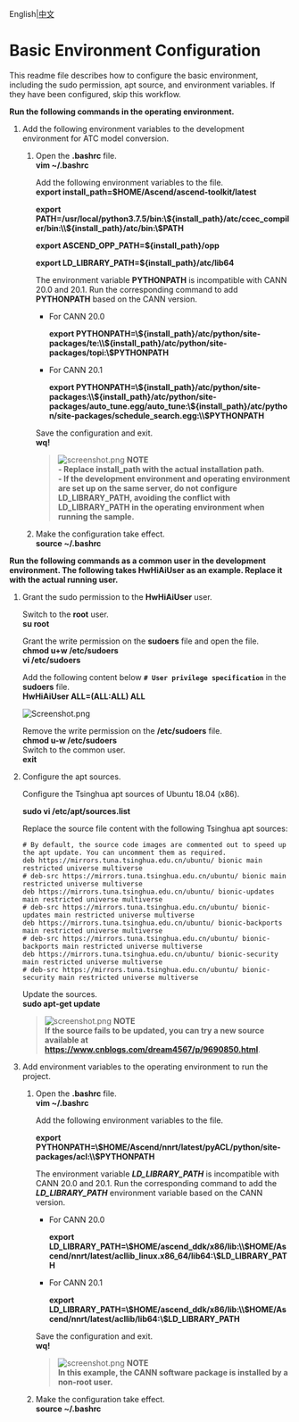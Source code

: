 English|[中文](README_300_CN.md)

# Basic Environment Configuration  
This readme file describes how to configure the basic environment, including the sudo permission, apt source, and environment variables. If they have been configured, skip this workflow.  

 **Run the following commands in the operating environment.** 

1. Add the following environment variables to the development environment for ATC model conversion. 

    1. Open the **.bashrc** file.  
        **vim ~/.bashrc** 

        Add the following environment variables to the file.  
        **export install_path=\$HOME/Ascend/ascend-toolkit/latest**

        **export PATH=/usr/local/python3.7.5/bin:\\${install_path}/atc/ccec_compiler/bin:\\${install_path}/atc/bin:\\$PATH**  

        **export ASCEND_OPP_PATH=\${install_path}/opp**  

        **export LD_LIBRARY_PATH=\${install_path}/atc/lib64** 

        The environment variable **PYTHONPATH** is incompatible with CANN 20.0 and 20.1. Run the corresponding command to add **PYTHONPATH** based on the CANN version.

        - For CANN 20.0

            **export PYTHONPATH=\\${install_path}/atc/python/site-packages/te:\\${install_path}/atc/python/site-packages/topi:\\$PYTHONPATH**  

        - For CANN 20.1

            **export PYTHONPATH=\\${install_path}/atc/python/site-packages:\\${install_path}/atc/python/site-packages/auto_tune.egg/auto_tune:\\${install_path}/atc/python/site-packages/schedule_search.egg:\\$PYTHONPATH**  

        Save the configuration and exit.  
        **wq!**
        >![](https://images.gitee.com/uploads/images/2020/1130/162342_1d7d35d7_7401379.png "screenshot.png") **NOTE**  
        >**- Replace install_path with the actual installation path.**  
        >**- If the development environment and operating environment are set up on the same server, do not configure LD_LIBRARY_PATH, avoiding the conflict with LD_LIBRARY_PATH in the operating environment when running the sample.**

    2. Make the configuration take effect.   
        **source ~/.bashrc**  



 **Run the following commands as a common user in the development environment. The following takes **HwHiAiUser** as an example. Replace it with the actual running user.** 


1. Grant the sudo permission to the **HwHiAiUser** user.


    Switch to the **root** user.  
     **su root** 

    Grant the write permission on the **sudoers** file and open the file.  
     **chmod u+w /etc/sudoers**   
     **vi /etc/sudoers** 

    Add the following content below **`# User privilege specification`** in the **sudoers** file.  
     **HwHiAiUser ALL=(ALL:ALL) ALL** 

    ![](https://images.gitee.com/uploads/images/2020/1128/144046_7c02d0d0_7401379.png "Screenshot.png")

    Remove the write permission on the **/etc/sudoers** file.  
     **chmod u-w /etc/sudoers**    
    Switch to the common user.  
     **exit**  

2. Configure the apt sources.  

    Configure the Tsinghua apt sources of Ubuntu 18.04 (x86).

    **sudo vi /etc/apt/sources.list** 

    Replace the source file content with the following Tsinghua apt sources:

    ```
    # By default, the source code images are commented out to speed up the apt update. You can uncomment them as required.
    deb https://mirrors.tuna.tsinghua.edu.cn/ubuntu/ bionic main restricted universe multiverse
    # deb-src https://mirrors.tuna.tsinghua.edu.cn/ubuntu/ bionic main restricted universe multiverse
    deb https://mirrors.tuna.tsinghua.edu.cn/ubuntu/ bionic-updates main restricted universe multiverse
    # deb-src https://mirrors.tuna.tsinghua.edu.cn/ubuntu/ bionic-updates main restricted universe multiverse
    deb https://mirrors.tuna.tsinghua.edu.cn/ubuntu/ bionic-backports main restricted universe multiverse
    # deb-src https://mirrors.tuna.tsinghua.edu.cn/ubuntu/ bionic-backports main restricted universe multiverse
    deb https://mirrors.tuna.tsinghua.edu.cn/ubuntu/ bionic-security main restricted universe multiverse
    # deb-src https://mirrors.tuna.tsinghua.edu.cn/ubuntu/ bionic-security main restricted universe multiverse
    ```
    Update the sources.   
    **sudo apt-get update** 
    >![](https://images.gitee.com/uploads/images/2020/1130/162342_1d7d35d7_7401379.png "screenshot.png") **NOTE**  
    >**If the source fails to be updated, you can try a new source available at https://www.cnblogs.com/dream4567/p/9690850.html**. 

3. Add environment variables to the operating environment to run the project.
    1. Open the **.bashrc** file.  
        **vim ~/.bashrc** 

        Add the following environment variables to the file.  

        **export PYTHONPATH=\\$HOME/Ascend/nnrt/latest/pyACL/python/site-packages/acl:\\$PYTHONPATH**  

        The environment variable ***LD_LIBRARY_PATH*** is incompatible with CANN 20.0 and 20.1. Run the corresponding command to add the ***LD_LIBRARY_PATH*** environment variable based on the CANN version.
        - For CANN 20.0

            **export LD_LIBRARY_PATH=\\$HOME/ascend_ddk/x86/lib:\\$HOME/Ascend/nnrt/latest/acllib_linux.x86_64/lib64:\\$LD_LIBRARY_PATH**

        - For CANN 20.1

            **export LD_LIBRARY_PATH=\\$HOME/ascend_ddk/x86/lib:\\$HOME/Ascend/nnrt/latest/acllib/lib64:\\$LD_LIBRARY_PATH**

        Save the configuration and exit.  
        **wq!** 
        >![](https://images.gitee.com/uploads/images/2020/1130/162342_1d7d35d7_7401379.png "screenshot.png") **NOTE**  
        >**In this example, the CANN software package is installed by a non-root user.**             

     2. Make the configuration take effect.  
        **source ~/.bashrc**
